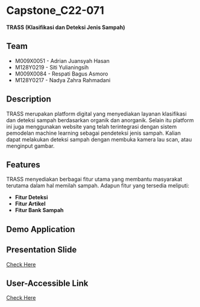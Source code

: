# Capstone_C22-071
**TRASS (Klasifikasi dan Deteksi Jenis Sampah)**

## Team 
- M009X0051 - Adrian Juansyah Hasan
- M128Y0219 - Siti Yulianingsih
- M009X0084 - Respati Bagus Asmoro
- M128Y0217 - Nadya Zahra Rahmadani

## Description
TRASS merupakan platform digital yang menyediakan layanan klasifikasi dan deteksi sampah berdasarkan organik dan anorganik. Selain itu platform ini juga menggunakan website yang telah terintegrasi dengan sistem pemodelan machine learning sebagai pendeteksi jenis sampah. Kalian dapat melakukan deteksi sampah dengan membuka kamera lau scan, atau menginput gambar. 

## Features
TRASS menyediakan berbagai fitur utama yang membantu masyarakat terutama dalam hal memilah sampah. Adapun fitur yang tersedia meliputi:
- **Fitur Deteksi**
- **Fitur Artikel**
- **Fitur Bank Sampah**

## Demo Application


## Presentation Slide
[Check Here](https://bit.ly/SlidePresentasi-C22-071)

## User-Accessible Link
[Check Here](https://www.webtrass.tech/)

